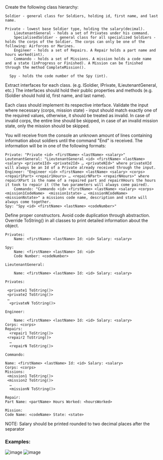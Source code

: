 Create the following class hierarchy:

	Soldier - general class for Soldiers, holding id, first name, and last name.
  
  	Private - lowest base Soldier type, holding the salary(decimal). 
    	LieutenantGeneral - holds a set of Privates under his command.
    	SpecialisedSoldier - general class for all specialized Soldiers - holds the corps of the Soldier. The corps can only be one of the following: Airforces or Marines.
      	Engineer - holds a set of Repairs. A Repair holds a part name and hours worked(int).
        Commando - holds a set of Missions. A mission holds a code name and a state (inProgress or Finished). A Mission can be finished through the method CompleteMission().
        
	  Spy - holds the code number of the Spy (int).

Extract interfaces for each class. (e.g. ISoldier, IPrivate, ILieutenantGeneral, etc.) The interfaces should hold their public properties and methods (e.g. ISoldier should hold id, first name, and last name).

Each class should implement its respective interface. Validate the input where necessary (corps, mission state) - input should match exactly one of the required values, otherwise, it should be treated as invalid. In case of invalid corps, the entire line should be skipped, in case of an invalid mission state, only the mission should be skipped. 

You will receive from the console an unknown amount of lines containing information about soldiers until the command "End" is received. The information will be in one of the following formats:

	Private: "Private <id> <firstName> <lastName> <salary>"
	LeutenantGeneral: "LieutenantGeneral <id> <firstName> <lastName> <salary> <private1Id> <private2Id> … <privateNId>" where privateXId will always be an Id of a Private already received through the input.
	Engineer: "Engineer <id> <firstName> <lastName> <salary> <corps> <repair1Part> <repair1Hours> … <repairNPart> <repairNHours>" where repairXPart is the name of a repaired part and repairXHours the hours it took to repair it (the two parameters will always come paired). 
		Commando: "Commando <id> <firstName> <lastName> <salary> <corps> <mission1CodeName>  <mission1state> … <missionNCodeName> <missionNstate>" a missions code name, description and state will always come together.
	Spy: "Spy <id> <firstName> <lastName> <codeNumber>"

Define proper constructors. Avoid code duplication through abstraction. Override ToString() in all classes to print detailed information about the object.

	Privates:
		Name: <firstName> <lastName> Id: <id> Salary: <salary>
		
	Spy:
		Name: <firstName> <lastName> Id: <id>
		Code Number: <codeNumber>
		
	LieutenantGeneral:
	
		Name: <firstName> <lastName> Id: <id> Salary: <salary>
	
    Privates:

 	 <private1 ToString()>
 	 <private2 ToString()>
 	 …
	  <privateN ToString()>

	Engineer:
	
		Name: <firstName> <lastName> Id: <id> Salary: <salary>
	Corps: <corps>
	Repairs:
	  <repair1 ToString()>
 	 <repair2 ToString()>
	  …
	  <repairN ToString()>
	  
	Commando:

	Name: <firstName> <lastName> Id: <id> Salary: <salary>
	Corps: <corps>
	Missions:
 	 <mission1 ToString()>
 	 <mission2 ToString()>
	  …
	  <missionN ToString()>
	  
	Repair:
	Part Name: <partName> Hours Worked: <hoursWorked>
	
	Mission:
	Code Name: <codeName> State: <state>

NOTE: Salary should be printed rounded to two decimal places after the separator

### Examples:

![image](https://user-images.githubusercontent.com/45227327/223229017-468b8a87-d50c-4fec-bf64-47272536bac5.png)
![image](https://user-images.githubusercontent.com/45227327/223229097-9356608f-0d0a-405d-a1f8-32c9130aa10e.png)
